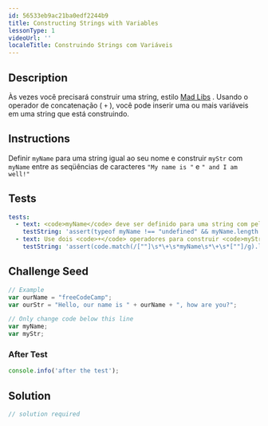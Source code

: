 ```yaml
---
id: 56533eb9ac21ba0edf2244b9
title: Constructing Strings with Variables
lessonType: 1
videoUrl: ''
localeTitle: Construindo Strings com Variáveis
---
```


## Description
<section id="description"> Às vezes você precisará construir uma string, estilo <a href="https://en.wikipedia.org/wiki/Mad_Libs" target="_blank">Mad Libs</a> . Usando o operador de concatenação ( <code>+</code> ), você pode inserir uma ou mais variáveis ​​em uma string que está construindo. </section>

## Instructions
<section id="instructions"> Definir <code>myName</code> para uma string igual ao seu nome e construir <code>myStr</code> com <code>myName</code> entre as seqüências de caracteres <code>&quot;My name is &quot;</code> e <code>&quot; and I am well!&quot;</code> </section>

## Tests
<section id='tests'>

```yml
tests:
  - text: <code>myName</code> deve ser definido para uma string com pelo menos 3 caracteres
    testString: 'assert(typeof myName !== "undefined" && myName.length > 2, "<code>myName</code> should be set to a string at least 3 characters long");'
  - text: Use dois <code>+</code> operadores para construir <code>myStr</code> com <code>myName</code> dentro dele
    testString: 'assert(code.match(/[""]\s*\+\s*myName\s*\+\s*[""]/g).length > 0, "Use two <code>+</code> operators to build <code>myStr</code> with <code>myName</code> inside it");'

```

</section>

## Challenge Seed
<section id='challengeSeed'>

<div id='js-seed'>

```js
// Example
var ourName = "freeCodeCamp";
var ourStr = "Hello, our name is " + ourName + ", how are you?";

// Only change code below this line
var myName;
var myStr;

```

</div>


### After Test
<div id='js-teardown'>

```js
console.info('after the test');
```

</div>

</section>

## Solution
<section id='solution'>

```js
// solution required
```
</section>
